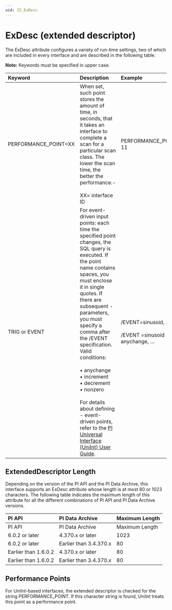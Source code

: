```yaml
---
uid: IS_ExDesc
---
```


# ExDesc (extended descriptor)

<!-- Draft comment: Interface-specific. Replace with content for your interface. -->

The ExDesc attribute configures a variety of run-time settings, two of which are included in every interface and are described in the following table.
    
**Note:** Keywords must be specified in upper case.

| Keyword | Description | Example |
|:-|:-|:-|
| PERFORMANCE_POINT=XX | When set, such point stores the amount of time, in seconds, that it takes an interface to complete a scan for a particular scan class. The lower the scan time, the better the performance.- <br><br>XX= interface ID | PERFORMANCE_POINT= 11 |
| TRIG or EVENT | For event-driven input points: each time the specified point changes, the SQL query is executed. If the point name contains spaces, you must enclose it in single quotes. If there are subsequent - parameters, you must specify a comma after the /EVENT specification. Valid conditions:<br><br>&bull; anychange <br>&bull; increment <br>&bull; decrement <br>&bull; nonzero<br><br>For details about defining - event- driven points, refer to the [PI Universal Interface (UniInt) User Guide](https://techsupport.osisoft.com/Downloads/All-Downloads/All-Groups/All-Products/All-Categories/Current-Version/uniint/). | /EVENT=sinusoid, … or<br><br>/EVENT =sinusoid anychange, … |

## ExtendedDescriptor Length

Depending on the version of the PI API and the PI Data Archive, this interface supports an ExDesc attribute whose length is at most 80 or 1023 characters. The following table indicates the maximum length of this attribute for all the different combinations of PI API and PI Data Archive versions.

| PI API | PI Data Archive | Maximum Length |
|:-|:-|:-|
| PI API | PI Data Archive | Maximum Length |
| 6.0.2 or later | 4.370.x or later | 1023 |
| 6.0.2 or later | Earlier than 3.4.370.x | 80 |
| Earlier than 1.6.0.2 | 4.370.x or later | 80 |
| Earlier than 1.6.0.2 | Earlier than 3.4.370.x | 80 |

## Performance Points

For UniInt-based interfaces, the extended descriptor is checked for the string PERFORMANCE_POINT. If this character string is found, UniInt treats this point as a performance point.
